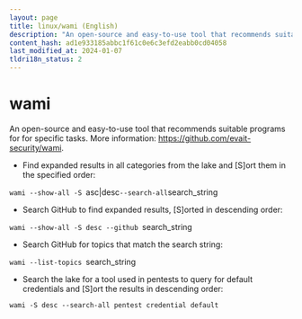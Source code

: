 ```yaml
---
layout: page
title: linux/wami (English)
description: "An open-source and easy-to-use tool that recommends suitable programs for for specific tasks."
content_hash: ad1e933185abbc1f61c0e6c3efd2eabb0cd04058
last_modified_at: 2024-01-07
tldri18n_status: 2
---
```

# wami

An open-source and easy-to-use tool that recommends suitable programs for for specific tasks.
More information: <https://github.com/evait-security/wami>.

- Find expanded results in all categories from the lake and [S]ort them in the specified order:

`wami --show-all -S `<span class="tldr-var badge badge-pill bg-dark-lm bg-white-dm text-white-lm text-dark-dm font-weight-bold">asc|desc</span>` --search-all `<span class="tldr-var badge badge-pill bg-dark-lm bg-white-dm text-white-lm text-dark-dm font-weight-bold">search_string</span>

- Search GitHub to find expanded results, [S]orted in descending order:

`wami --show-all -S desc --github `<span class="tldr-var badge badge-pill bg-dark-lm bg-white-dm text-white-lm text-dark-dm font-weight-bold">search_string</span>

- Search GitHub for topics that match the search string:

`wami --list-topics `<span class="tldr-var badge badge-pill bg-dark-lm bg-white-dm text-white-lm text-dark-dm font-weight-bold">search_string</span>

- Search the lake for a tool used in pentests to query for default credentials and [S]ort the results in descending order:

`wami -S desc --search-all pentest credential default`
